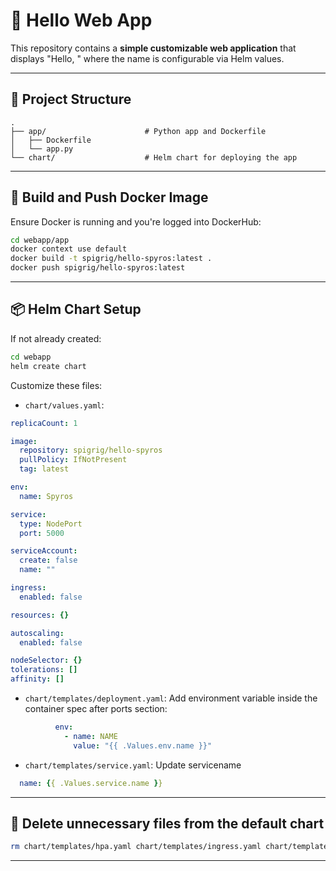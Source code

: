 # 🚀 Hello Web App

This repository contains a **simple customizable web application** that displays "Hello, <name>" where the name is configurable via Helm values.

---

## 🧱 Project Structure

```
.
├── app/                      # Python app and Dockerfile
│   ├── Dockerfile
│   └── app.py
└── chart/                    # Helm chart for deploying the app
```

---

## 🐳 Build and Push Docker Image

Ensure Docker is running and you're logged into DockerHub:

```bash
cd webapp/app
docker context use default
docker build -t spigrig/hello-spyros:latest .
docker push spigrig/hello-spyros:latest
```

---

## 📦 Helm Chart Setup

If not already created:

```bash
cd webapp
helm create chart
```

Customize these files:

- `chart/values.yaml`:


```yaml
replicaCount: 1

image:
  repository: spigrig/hello-spyros
  pullPolicy: IfNotPresent
  tag: latest

env:
  name: Spyros

service:
  type: NodePort
  port: 5000

serviceAccount:
  create: false
  name: ""

ingress:
  enabled: false

resources: {}

autoscaling:
  enabled: false

nodeSelector: {}
tolerations: []
affinity: []
```

- `chart/templates/deployment.yaml`: Add environment variable inside the container spec after ports section:

```yaml
          env:
            - name: NAME
              value: "{{ .Values.env.name }}"
```

- `chart/templates/service.yaml`: Update servicename

```yaml
  name: {{ .Values.service.name }}
```
---

## 🧹 Delete unnecessary files from the default chart

```bash
rm chart/templates/hpa.yaml chart/templates/ingress.yaml chart/templates/serviceaccount.yaml chart/templates/tests/test-connection.yaml
```
---
